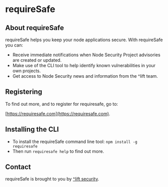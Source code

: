 # requireSafe

## About requireSafe

requireSafe helps you keep your node applications secure. With requireSafe you can:

* Receive immediate notifications when Node Security Project advisories are created or updated.
* Make use of the CLI tool to help identify known vulnerabilities in your own projects.
* Get access to Node Security news and information from the ^lift team.

## Registering

To find out more, and to register for requiresafe, go to:

[https://requiresafe.com](https://requiresafe.com).

## Installing the CLI

* To install the requireSafe command line tool: `npm install -g requiresafe`
* Then run `requiresafe help` to find out more.

## Contact

requireSafe is brought to you by [^lift security](https://liftsecurity.io).
